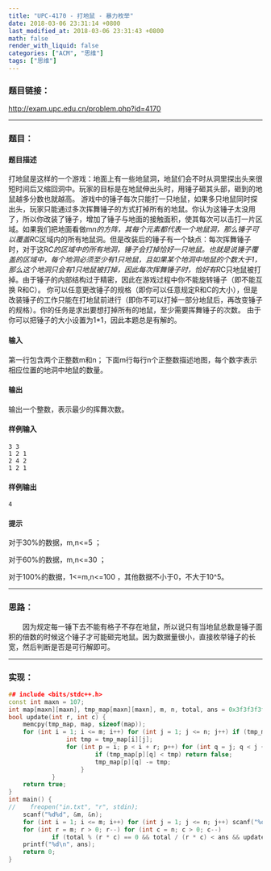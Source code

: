 ```yaml
---
title: "UPC-4170 - 打地鼠 - 暴力枚举"
date: 2018-03-06 23:31:14 +0800
last_modified_at: 2018-03-06 23:31:43 +0800
math: false
render_with_liquid: false
categories: ["ACM", "思维"]
tags: ["思维"]
---
```


### 题目链接：

http://exam.upc.edu.cn/problem.php?id=4170

---
### 题目：

#### 题目描述
打地鼠是这样的一个游戏：地面上有一些地鼠洞，地鼠们会不时从洞里探出头来很短时间后又缩回洞中。玩家的目标是在地鼠伸出头时，用锤子砸其头部，砸到的地鼠越多分数也就越高。
游戏中的锤子每次只能打一只地鼠，如果多只地鼠同时探出头，玩家只能通过多次挥舞锤子的方式打掉所有的地鼠。你认为这锤子太没用了，所以你改装了锤子，增加了锤子与地面的接触面积，使其每次可以击打一片区域。如果我们把地面看做m*n的方阵，其每个元素都代表一个地鼠洞，那么锤子可以覆盖R*C区域内的所有地鼠洞。但是改装后的锤子有一个缺点：每次挥舞锤子时，对于这R*C的区域中的所有地洞，锤子会打掉恰好一只地鼠。也就是说锤子覆盖的区域中，每个地洞必须至少有1只地鼠，且如果某个地洞中地鼠的个数大于1，那么这个地洞只会有1只地鼠被打掉，因此每次挥舞锤子时，恰好有R*C只地鼠被打掉。由于锤子的内部结构过于精密，因此在游戏过程中你不能旋转锤子（即不能互换 R和C）。
你可以任意更改锤子的规格（即你可以任意规定R和C的大小），但是改装锤子的工作只能在打地鼠前进行（即你不可以打掉一部分地鼠后，再改变锤子的规格）。你的任务是求出要想打掉所有的地鼠，至少需要挥舞锤子的次数。
由于你可以把锤子的大小设置为1*1，因此本题总是有解的。
#### 输入
第一行包含两个正整数m和n；
下面m行每行n个正整数描述地图，每个数字表示相应位置的地洞中地鼠的数量。
#### 输出
输出一个整数，表示最少的挥舞次数。
#### 样例输入
```
3 3
1 2 1
2 4 2
1 2 1
```
#### 样例输出
```
4
```
#### 提示
对于30%的数据，m,n<=5 ；

对于60%的数据，m,n<=30 ；

对于100%的数据，1<=m,n<=100 ，其他数据不小于0，不大于10^5。

---
### 思路：

&emsp;&emsp;因为规定每一锤下去不能有格子不存在地鼠，所以说只有当地鼠总数是锤子面积的倍数的时候这个锤子才可能砸完地鼠。因为数据量很小，直接枚举锤子的长宽，然后判断是否是可行解即可。

---
### 实现：

```cpp
## include <bits/stdc++.h>
const int maxn = 107;
int map[maxn][maxn], tmp_map[maxn][maxn], m, n, total, ans = 0x3f3f3f3f;
bool update(int r, int c) {
    memcpy(tmp_map, map, sizeof(map));
    for (int i = 1; i <= m; i++) for (int j = 1; j <= n; j++) if (tmp_map[i][j]) {
                int tmp = tmp_map[i][j];
                for (int p = i; p < i + r; p++) for (int q = j; q < j + c; q++) {
                        if (tmp_map[p][q] < tmp) return false;
                        tmp_map[p][q] -= tmp;
                    }
            }
    return true;
}
int main() {
//    freopen("in.txt", "r", stdin);
    scanf("%d%d", &m, &n);
    for (int i = 1; i <= m; i++) for (int j = 1; j <= n; j++) scanf("%d", map[i] + j), total += map[i][j];
    for (int r = m; r > 0; r--) for (int c = n; c > 0; c--)
            if (total % (r * c) == 0 && total / (r * c) < ans && update(r, c)) ans = total / (r * c);
    printf("%d\n", ans);
    return 0;
}
```